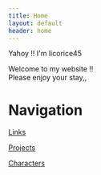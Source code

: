 ```yaml
---
title: Home
layout: default
header: home
---
```

Yahoy !! I'm licorice45

Welcome to my website !!\
Please enjoy your stay,,


# Navigation
[Links](/links)

[Projects](/projects)

[Characters](/ocs)

